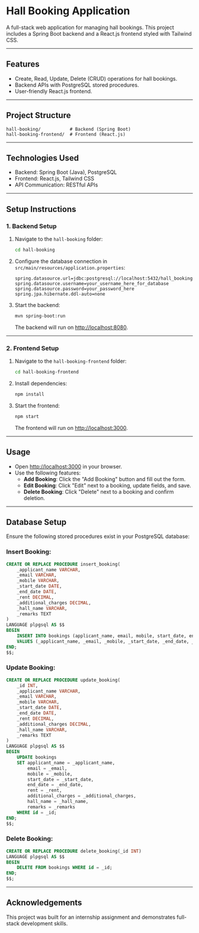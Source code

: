 # Hall Booking Application

A full-stack web application for managing hall bookings. This project includes a Spring Boot backend and a React.js frontend styled with Tailwind CSS.

---

## **Features**
- Create, Read, Update, Delete (CRUD) operations for hall bookings.
- Backend APIs with PostgreSQL stored procedures.
- User-friendly React.js frontend.

---

## **Project Structure**
```
hall-booking/           # Backend (Spring Boot)  
hall-booking-frontend/  # Frontend (React.js)
```

---

## **Technologies Used**
- Backend: Spring Boot (Java), PostgreSQL
- Frontend: React.js, Tailwind CSS
- API Communication: RESTful APIs

---

## **Setup Instructions**

### **1. Backend Setup**
1. Navigate to the `hall-booking` folder:
   ```bash
   cd hall-booking
   ```

2. Configure the database connection in `src/main/resources/application.properties`:
   ```properties
   spring.datasource.url=jdbc:postgresql://localhost:5432/hall_booking
   spring.datasource.username=your_username_here_for_database
   spring.datasource.password=your_password_here
   spring.jpa.hibernate.ddl-auto=none
   ```

3. Start the backend:
   ```bash
   mvn spring-boot:run
   ```
   The backend will run on [http://localhost:8080](http://localhost:8080).

---

### **2. Frontend Setup**
1. Navigate to the `hall-booking-frontend` folder:
   ```bash
   cd hall-booking-frontend
   ```

2. Install dependencies:
   ```bash
   npm install
   ```

3. Start the frontend:
   ```bash
   npm start
   ```
   The frontend will run on [http://localhost:3000](http://localhost:3000).

---

## **Usage**
- Open [http://localhost:3000](http://localhost:3000) in your browser.
- Use the following features:
  - **Add Booking**: Click the "Add Booking" button and fill out the form.
  - **Edit Booking**: Click "Edit" next to a booking, update fields, and save.
  - **Delete Booking**: Click "Delete" next to a booking and confirm deletion.

---

## **Database Setup**
Ensure the following stored procedures exist in your PostgreSQL database:

### Insert Booking:
```sql
CREATE OR REPLACE PROCEDURE insert_booking(
    _applicant_name VARCHAR,
    _email VARCHAR,
    _mobile VARCHAR,
    _start_date DATE,
    _end_date DATE,
    _rent DECIMAL,
    _additional_charges DECIMAL,
    _hall_name VARCHAR,
    _remarks TEXT
)
LANGUAGE plpgsql AS $$
BEGIN
    INSERT INTO bookings (applicant_name, email, mobile, start_date, end_date, rent, additional_charges, hall_name, remarks)
    VALUES (_applicant_name, _email, _mobile, _start_date, _end_date, _rent, _additional_charges, _hall_name, _remarks);
END;
$$;
```

### Update Booking:
```sql
CREATE OR REPLACE PROCEDURE update_booking(
    _id INT,
    _applicant_name VARCHAR,
    _email VARCHAR,
    _mobile VARCHAR,
    _start_date DATE,
    _end_date DATE,
    _rent DECIMAL,
    _additional_charges DECIMAL,
    _hall_name VARCHAR,
    _remarks TEXT
)
LANGUAGE plpgsql AS $$
BEGIN
    UPDATE bookings
    SET applicant_name = _applicant_name,
        email = _email,
        mobile = _mobile,
        start_date = _start_date,
        end_date = _end_date,
        rent = _rent,
        additional_charges = _additional_charges,
        hall_name = _hall_name,
        remarks = _remarks
    WHERE id = _id;
END;
$$;
```

### Delete Booking:
```sql
CREATE OR REPLACE PROCEDURE delete_booking(_id INT)
LANGUAGE plpgsql AS $$
BEGIN
    DELETE FROM bookings WHERE id = _id;
END;
$$;
```

---

## **Acknowledgements**
This project was built for an internship assignment and demonstrates full-stack development skills.
